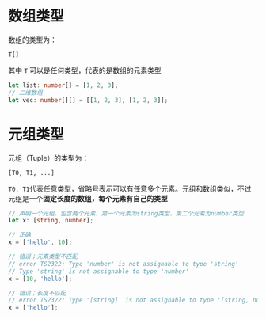 <h1 id="数组类型">数组类型</h1>

数组的类型为： 

```
T[]
```

其中 `T` 可以是任何类型，代表的是数组的元素类型


```typescript
let list: number[] = [1, 2, 3];
// 二维数组
let vec: number[][] = [[1, 2, 3], [1, 2, 3]];
```



<h1 id="元组类型">元组类型</h1>

元组（Tuple）的类型为：

```
[T0, T1, ...]
```

`T0, T1`代表任意类型，省略号表示可以有任意多个元素。元组和数组类似，不过元组是一个**固定长度的数组，每个元素有自己的类型**

```typescript
// 声明一个元组，包含两个元素，第一个元素为string类型，第二个元素为number类型
let x: [string, number];

// 正确
x = ['hello', 10];

// 错误；元素类型不匹配
// error TS2322: Type 'number' is not assignable to type 'string'
// Type 'string' is not assignable to type 'number'
x = [10, 'hello'];

// 错误；长度不匹配
// error TS2322: Type '[string]' is not assignable to type '[string, number]'
x = ['hello'];
```
